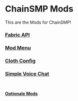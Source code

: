 # ChainSMP Mods
This are the Mods for ChainSMP!</br>

### [Fabric API](https://www.curseforge.com/minecraft/mc-mods/fabric-api/download/3902660/file)

### [Mod Menu](https://cdn.modrinth.com/data/mOgUt4GM/versions/4.0.5/modmenu-4.0.5.jar)

### [Cloth Config](https://cdn.modrinth.com/data/9s6osm5g/versions/8.0.75+fabric/cloth-config-8.0.75-fabric.jar)

### [Simple Voice Chat](https://www.curseforge.com/minecraft/mc-mods/simple-voice-chat/download/3905666/file)
</br>

**[Optionale Mods](./Optional.md)**
